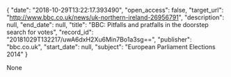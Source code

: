 {
  "date": "2018-10-29T13:22:17.393490", 
  "open_access": false, 
  "target_url": "http://www.bbc.co.uk/news/uk-northern-ireland-26956791", 
  "description": null, 
  "end_date": null, 
  "title": "BBC:  Pitfalls and pratfalls in the doorstep search for votes", 
  "record_id": "20181029T132217/uwA6dxH2Xu6Min7Bo1a3sg==", 
  "publisher": "bbc.co.uk", 
  "start_date": null, 
  "subject": "European Parliament Elections 2014"
}

None